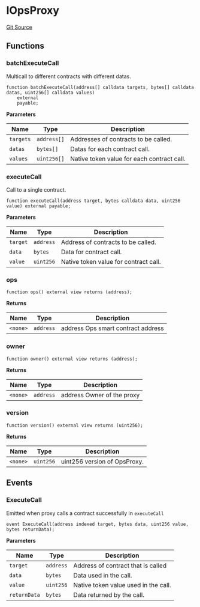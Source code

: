 # IOpsProxy
[Git Source](https://github.com/supafinance/supa-foundry/blob/00eb35447ebc05e824f31afa1581898206764621/src/gelato/interfaces/IOpsProxy.sol)


## Functions
### batchExecuteCall

Multicall to different contracts with different datas.


```solidity
function batchExecuteCall(address[] calldata targets, bytes[] calldata datas, uint256[] calldata values)
    external
    payable;
```
**Parameters**

|Name|Type|Description|
|----|----|-----------|
|`targets`|`address[]`|Addresses of contracts to be called.|
|`datas`|`bytes[]`|Datas for each contract call.|
|`values`|`uint256[]`|Native token value for each contract call.|


### executeCall

Call to a single contract.


```solidity
function executeCall(address target, bytes calldata data, uint256 value) external payable;
```
**Parameters**

|Name|Type|Description|
|----|----|-----------|
|`target`|`address`|Address of contracts to be called.|
|`data`|`bytes`|Data for contract call.|
|`value`|`uint256`|Native token value for contract call.|


### ops


```solidity
function ops() external view returns (address);
```
**Returns**

|Name|Type|Description|
|----|----|-----------|
|`<none>`|`address`|address Ops smart contract address|


### owner


```solidity
function owner() external view returns (address);
```
**Returns**

|Name|Type|Description|
|----|----|-----------|
|`<none>`|`address`|address Owner of the proxy|


### version


```solidity
function version() external view returns (uint256);
```
**Returns**

|Name|Type|Description|
|----|----|-----------|
|`<none>`|`uint256`|uint256 version of OpsProxy.|


## Events
### ExecuteCall
Emitted when proxy calls a contract successfully in `executeCall`


```solidity
event ExecuteCall(address indexed target, bytes data, uint256 value, bytes returnData);
```

**Parameters**

|Name|Type|Description|
|----|----|-----------|
|`target`|`address`|Address of contract that is called|
|`data`|`bytes`|Data used in the call.|
|`value`|`uint256`|Native token value used in the call.|
|`returnData`|`bytes`|Data returned by the call.|

